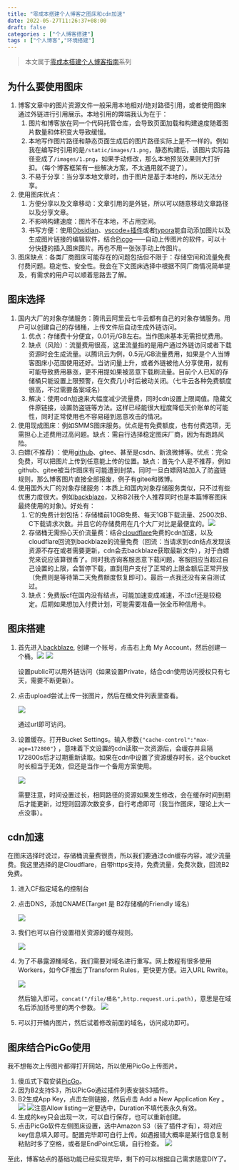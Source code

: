 ```yaml
---
title: "零成本搭建个人博客之图床和cdn加速"
date: 2022-05-27T11:26:37+08:00
draft: false
categories : ["个人博客搭建"]
tags : ["个人博客","环境搭建"]
---
```


> 本文属于[零成本搭建个人博客指南](https://allworldg.xyz/tags/%E4%B8%AA%E4%BA%BA%E5%8D%9A%E5%AE%A2/)系列
## 为什么要使用图床
1.  博客文章中的图片资源文件一般采用本地相对/绝对路径引用，或者使用图床通过外链进行引用展示。本地引用的弊端我认为在于：
	1. 图片和博客放在同一个代码托管仓库，会导致页面加载和构建速度随着图片数量和体积变大导致缓慢。
	2. 本地写作图片路径和静态页面生成后的图片路径实际上是不一样的。例如我在编写时引用的是`/static/images/1.png`，静态构建后，该图片实际路径变成了`/images/1.png`，如果手动修改，那么本地预览效果则大打折扣。（每个博客框架有一些解决方案，不太通用就不提了）。
	3. 不易于分享：当分享本地文章时，由于图片是基于本地的，所以无法分享。
2. 使用图床优点：
	1. 方便分享以及文章移动：文章引用的是外链，所以可以随意移动文章路径以及分享文章。
	2. 不影响构建速度：图片不在本地，不占用空间。
	3. 书写方便：使用[Obsidian](https://obsidian.md/)、[vscode+插件](https://code.visualstudio.com/)或者[typora](https://typora.io/)能自动添加图片以及生成图片链接的编辑软件，结合[Picgo](https://picgo.github.io/PicGo-Doc/en/guide/)——自动上传图片的软件，可以十分快捷的插入图床图片。再也不用一张张手动上传图片。
3. 图床缺点：各类厂商图床可能存在的问题包括但不限于：存储空间和流量免费付费问题。稳定性、安全性。我会在下文图床选择中根据不同厂商情况简单提及，有需求的用户可以顺着思路去了解。
## 图床选择
1. 国内大厂的对象存储服务：腾讯云阿里云七牛云都有自己的对象存储服务。用户可以创建自己的存储桶，上传文件后自动生成外链访问。
	1. 优点：存储费十分便宜，0.01元/GB左右。当作图床基本无需担忧费用。
	2. 缺点（风险）：流量费用很高，这里流量指的是用户通过外链访问或者下载资源时会生成流量。以腾讯云为例，0.5元/GB流量费用，如果是个人当博客图床小范围使用还好。当访问量上升，或者外链被他人分享使用，就有可能导致费用暴涨，更不用提如果被恶意下载刷流量。目前个人已知的存储桶只能设置上限预警，在欠费几小时后被动关闭。（七牛云各种免费额度很高，不过需要备案域名）
	3. 解决：使用cdn加速来大幅度减少流量费，同时cdn设置上限阈值。隐藏文件原链接，设置防盗链等方法。这样已经能很大程度降低天价账单的可能性，同时正常使用也不容易碰到恶意攻击的情况。
2. 使用现成图床：例如SMMS图床服务。优点是有免费额度，也有付费选项，无需担心上述费用过高问题。缺点：需自行选择稳定图床厂商，因为有跑路风险。
3. 白嫖(不推荐) ：使用[github](https://github.com/)、gitee、甚至是csdn、新浪微博等。优点：完全免费，可以把图片上传到任意能上传的位置。缺点：首先个人是不推荐，例如github、gitee被当作图床有可能遭到封禁。同时一旦白嫖网站加入了防盗链规则，那么博客图片直接全部报废，例子有gitee和微博。
4. 使用国外大厂的对象存储服务：本质上和国内对象存储服务类似，只不过有些优惠力度很大。例如[backblaze](https://www.backblaze.com/)，又称B2(我个人推荐同时也是本篇博客图床最终使用的对象)。好处有：
	1. 它的免费计划包括：存储桶前10GB免费、每天1GB下载流量、2500次B、C下载请求次数。并且它的存储费用在几个大厂对比是最便宜的。![](https://img.allworldg.xyz/2022/05/f770decba46d0ea9b7d89f2eb6813214.png)
	2. 存储桶无需担心天价流量费：结合[cloudflare](www.cloudflare.com)免费的cdn加速，以及cloudflare回流到backblaze的流量免费（回流：当请求到cdn结点发现该资源不存在或者需要更新，cdn会去backblaze获取最新文件），对于白嫖党来说应该算很香了。同时我咨询客服恶意下载问题，客服回应当超过自己设置的上限，会暂停下载，直到用户支付了正常的上限金额后正常开放（免费则是等待第二天免费额度恢复即可）。最后一点我还没有亲自测试过。
	3. 缺点：免费版cf在国内没有结点，可能加速变成减速，不过cf还是较稳定。后期如果想加入付费计划，可能需要准备一张全币种信用卡。
## 图床搭建
1. 首先进入[backblaze](www.backblaze.com), 创建一个账号，点击右上角 My Account，然后创建一个桶。![](https://img.allworldg.xyz/2022/06/cbd7aa878464e4fd6ee552f7ff12f931.png) ![](https://img.allworldg.xyz/2022/06/a022d961da1e8bcc8300e1d0571863d5.png)
  
	 设置public可以用外链访问（如果设置Private，结合cdn使用访问授权只有七天，需要不断更新）。
1. 点击upload尝试上传一张图片，然后在桶文件列表里查看。
   
   ![](https://img.allworldg.xyz/2022/06/c1a895be1a8de0a1a9a3a44a1e07de4d.png) 
   
   通过url即可访问。
2. 设置缓存。打开Bucket Settings。输入参数`{"cache-control":"max-age=172800"}` ，意味着下文设置的cdn读取一次资源后，会缓存并且隔172800s后才过期重新读取。如果在cdn中设置了资源缓存时长，这个bucket时长相当于无效，但还是当作一个备用方案使用。
   
   ![](https://img.allworldg.xyz/2022/06/5eb13e1c30ca4a4b02211178b9dc1bf0.png)
   
   需要注意，时间设置过长，相同路径的资源如果发生修改，会在缓存时间到期后才能更新，过短则回源次数变多，自行考虑即可（我当作图床，理论上大一点没事）。

## cdn加速
在图床选择时说过，存储桶流量费很贵，所以我们要通过cdn缓存内容，减少流量费。我这里选择的是Cloudflare，自带https支持，免费流量，免费次数，回流B2免费。
1. 进入CF指定域名的控制台
2. 点击DNS，添加CNAME(Target 是 B2存储桶的Friendly 域名)

   ![](https://img.allworldg.xyz/2022/06/2db7073202f70e4eb0d9893612a79325.png)
1. 我们也可以自行设置相关资源的缓存规则。
   
   ![](https://img.allworldg.xyz/2022/06/29b266e62325508f065c2e538ef3894b.png)
2. 为了不暴露源桶域名，我们需要对域名进行重写。网上教程有很多使用Workers，如今CF推出了Transform Rules，更快更方便。进入URL Rwrite。
   
   
   ![](https://img.allworldg.xyz/2022/06/d2cb2e5eb46c9ba1d74c0d66e02fdaa3.png)
   
   然后输入即可。`concat("/file/桶名",http.request.uri.path)`，意思是在域名后添加括号里的两个参数。
   ![](https://img.allworldg.xyz/2022/06/0c516e201faed9f75e5b5ef71e4ff6da.png)
4. 可以打开桶内图片，然后试着修改前面的域名，访问成功即可。
## 图床结合PicGo使用
我不想每次上传图片都得打开网站，所以使用PicGo上传图片。
1. 傻瓜式下载安装[PicGo](https://picgo.github.io/PicGo-Doc/)。
2. 因为B2支持S3，所以PicGo通过插件列表安装S3插件。
3. B2生成App Key，点击左侧链接，然后点击 Add a New Application Key 。
   ![](https://img.allworldg.xyz/2022/06/15548cf6ea38a2c68700c6bcda27a9e2.png) ![](https://img.allworldg.xyz/2022/06/8d54bdebf258e484051c789f16761122.png)注意Allow listing一定要选中，Duration不填代表永久有效。
4. 生成的key只会出现一次，可以自行保存，也可以重新创建。
5. 点击PicGo软件左侧图床设置，选中Amazon S3（装了插件才有），将对应key信息填入即可。配置完毕即可自行上传。如遇报错大概率是某行信息复制粘贴时多了空格，或者是EndPoint忘填，自行检查。
   ![](https://img.allworldg.xyz/2022/06/6e2c962ae44d38c7b40ba82b03e21e22.png)

至此，博客站点的基础功能已经实现完毕，剩下的可以根据自己需求随意DIY了。

